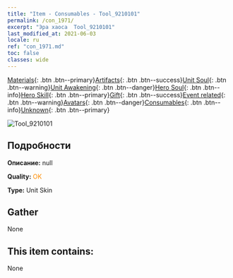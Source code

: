 ```yaml
---
title: "Item - Consumables - Tool_9210101"
permalink: /con_1971/
excerpt: "Эра хаоса  Tool_9210101"
last_modified_at: 2021-06-03
locale: ru
ref: "con_1971.md"
toc: false
classes: wide
---
```

 [Materials](/ItemsRU/){: .btn .btn--primary}[Artifacts](/ItemsRU/Artifacts/){: .btn .btn--success}[Unit Soul](/ItemsRU/UnitSoul/){: .btn .btn--warning}[Unit Awakening](/ItemsRU/UnitAwakening/){: .btn .btn--danger}[Hero Soul](/ItemsRU/HeroSoul/){: .btn .btn--info}[Hero Skill](/ItemsRU/HeroSkill/){: .btn .btn--primary}[Gift](/ItemsRU/Gift/){: .btn .btn--success}[Event related](/ItemsRU/Events/){: .btn .btn--warning}[Avatars](/ItemsRU/Avatars/){: .btn .btn--danger}[Consumables](/ItemsRU/Consumables/){: .btn .btn--info}[Unknown](/ItemsRU/Unknown/){: .btn .btn--primary}

 ![Tool_9210101](/images/h/h_Xeron3.jpg)

## Подробности
 **Описание:** null

 **Quality:** <span style="color: #FF8C00">OK</span>

 **Type:** Unit Skin

## Gather

  None

## This item contains:

  None


